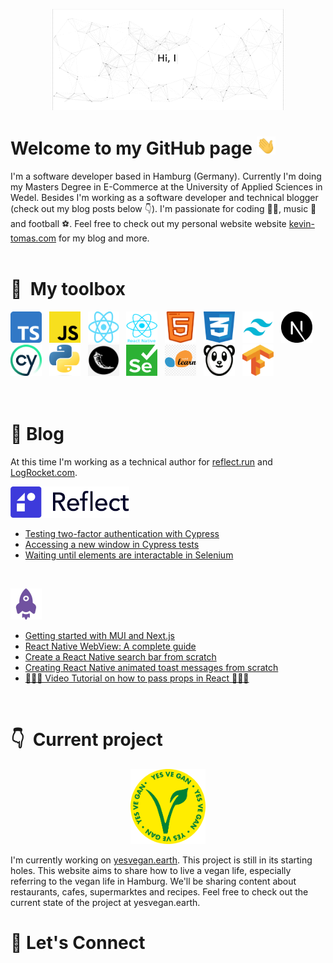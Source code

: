 <p align="center">
<img src="https://github.com/kevintomas1995/kevintomas1995/blob/main/assests/intro.gif" alt="Hi, I'm Kevin 👋 I'm a software developer from Hamburg 🚀 I ❤️ TypeScript + Python">

</p>

<h1>Welcome to my GitHub page <img  src="https://raw.githubusercontent.com/ABSphreak/ABSphreak/master/gifs/Hi.gif" width="30px"></h1>

I'm a software developer based in Hamburg (Germany). Currently I'm doing my Masters Degree in E-Commerce at the University of Applied Sciences in Wedel. Besides I'm working as a software developer and technical blogger (check out my blog posts below 👇). I'm passionate for coding 👨‍💻, music 🎸 and football ⚽️. Feel free to check out my personal website website [kevin-tomas.com](https://kevin-tomas.com) for my blog and more.
<br />
<br />

# 🧰 &nbsp;My toolbox

<img  src="https://github.com/kevintomas1995/kevintomas1995/blob/main/assests/typescript.png" width="50" height="50"/> &nbsp;
<img  src="https://github.com/kevintomas1995/kevintomas1995/blob/main/assests/javascript.png" width="50" height="50"/> &nbsp;
<img  src="https://github.com/kevintomas1995/kevintomas1995/blob/main/assests/react.png" width="50" height="50"/> &nbsp;
<img  src="https://github.com/kevintomas1995/kevintomas1995/blob/main/assests/react-native.png" width="50" height="50"/> &nbsp;
<img  src="https://github.com/kevintomas1995/kevintomas1995/blob/main/assests/html.png" width="50" height="50"/> &nbsp;
<img  src="https://github.com/kevintomas1995/kevintomas1995/blob/main/assests/css.png" width="50" height="50"/> &nbsp;
<img  src="https://github.com/kevintomas1995/kevintomas1995/blob/main/assests/tailwind.png" width="50" height="50"/> &nbsp;
<img  src="https://github.com/kevintomas1995/kevintomas1995/blob/main/assests/next.png" width="50" height="50"/> &nbsp;
<img  src="https://github.com/kevintomas1995/kevintomas1995/blob/main/assests/cypress.png" width="50" height="50"/> &nbsp;
<img  src="https://github.com/kevintomas1995/kevintomas1995/blob/main/assests/python.png" width="50" height="50"/> &nbsp;
<img  src="https://github.com/kevintomas1995/kevintomas1995/blob/main/assests/flask.png" width="50" height="50"/> &nbsp;
<img  src="https://github.com/kevintomas1995/kevintomas1995/blob/main/assests/selenium.png" width="50" height="50"/> &nbsp;
<img  src="https://github.com/kevintomas1995/kevintomas1995/blob/main/assests/scikit.png" width="50" height="50"/> &nbsp;
<img  src="https://github.com/kevintomas1995/kevintomas1995/blob/main/assests/pandas.png" width="50" height="50"/> &nbsp;
<img  src="https://github.com/kevintomas1995/kevintomas1995/blob/main/assests/tensorflow.png" width="50" height="50"/> &nbsp; <br /><br />
<br />

# :memo: Blog

At this time I'm working as a technical author for [reflect.run](https://www.reflect.run) and [LogRocket.com](https://logrocket.com/).

<p align="left">
  <img src="https://github.com/kevintomas1995/kevintomas1995/blob/main/assests/reflect-new.png" alt="Reflect Logo" width="190" height="50">
</p>

- [Testing two-factor authentication with Cypress](https://reflect.run/articles/testing-two-factor-authentication-with-cypress/)
- [Accessing a new window in Cypress tests](https://reflect.run/articles/accessing-a-new-window-in-cypress-tests/)
- [Waiting until elements are interactable in Selenium](https://reflect.run/articles/waiting-until-elements-are-interactable-in-selenium/)

<br />
<p align="left">
  <img src="https://github.com/kevintomas1995/kevintomas1995/blob/main/assests/logrocket-new.jpeg" alt="Logrocket Logo" width="50" height="50">
</p>

- [Getting started with MUI and Next.js](https://blog.logrocket.com/getting-started-with-mui-and-next-js/)
- [React Native WebView: A complete guide](https://blog.logrocket.com/react-native-webview-a-complete-guide/)
- [Create a React Native search bar from scratch](https://blog.logrocket.com/create-react-native-search-bar-from-scratch/)
- [Creating React Native animated toast messages from scratch](https://blog.logrocket.com/creating-react-native-animated-toast-messages-from-scratch/)
- [🎥🎥🎥 Video Tutorial on how to pass props in React 🎥🎥🎥](https://www.youtube.com/watch?v=0_6YYR3HRlw) <br />
 <br />

# 👇 &nbsp;Current project

<p align="center">
  <img src="https://github.com/kevintomas1995/kevintomas1995/blob/main/assests/yesvegan.svg" alt="Yesvegan Logo"  height="120"  width="120">
</p>

I'm currently working on [yesvegan.earth](https://yesvegan.earth). This project is still in its starting holes. This website aims to share how to live a vegan life, especially referring to the vegan life in Hamburg. We'll be sharing content about restaurants, cafes, supermarktes and recipes. Feel free to check out the current state of the project at yesvegan.earth.
 <br />

# :handshake: Let's Connect 
